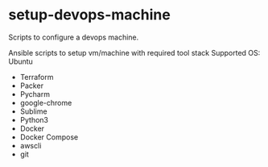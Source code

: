 # setup-devops-machine

Scripts to configure a devops machine.

Ansible scripts to setup vm/machine with required tool stack
Supported OS: Ubuntu
* Terraform
* Packer
* Pycharm
* google-chrome
* Sublime
* Python3
* Docker
* Docker Compose
* awscli
* git
